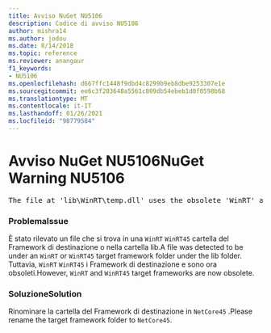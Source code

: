 ```yaml
---
title: Avviso NuGet NU5106
description: Codice di avviso NU5106
author: mishra14
ms.author: jodou
ms.date: 8/14/2018
ms.topic: reference
ms.reviewer: anangaur
f1_keywords:
- NU5106
ms.openlocfilehash: d667ffc1448f9dbd4c8299b9eb8dbe9253307e1e
ms.sourcegitcommit: ee6c3f203648a5561c809db54ebeb1d0f0598b68
ms.translationtype: MT
ms.contentlocale: it-IT
ms.lasthandoff: 01/26/2021
ms.locfileid: "98779584"
---
```

# <a name="nuget-warning-nu5106"></a><span data-ttu-id="c22e9-103">Avviso NuGet NU5106</span><span class="sxs-lookup"><span data-stu-id="c22e9-103">NuGet Warning NU5106</span></span>
<pre>The file at 'lib\WinRT\temp.dll' uses the obsolete 'WinRT' as the framework folder. Replace 'WinRT' or 'WinRT45' with 'NetCore45'.</pre>

### <a name="issue"></a><span data-ttu-id="c22e9-104">Problema</span><span class="sxs-lookup"><span data-stu-id="c22e9-104">Issue</span></span>

<span data-ttu-id="c22e9-105">È stato rilevato un file che si trova in una `WinRT` `WinRT45` cartella del Framework di destinazione o nella cartella lib.</span><span class="sxs-lookup"><span data-stu-id="c22e9-105">A file was detected to be under an `WinRT` or `WinRT45` target framework folder under the lib folder.</span></span> <span data-ttu-id="c22e9-106">Tuttavia, `WinRT` `WinRT45` i Framework di destinazione e sono ora obsoleti.</span><span class="sxs-lookup"><span data-stu-id="c22e9-106">However, `WinRT` and `WinRT45` target frameworks are now obsolete.</span></span>


### <a name="solution"></a><span data-ttu-id="c22e9-107">Soluzione</span><span class="sxs-lookup"><span data-stu-id="c22e9-107">Solution</span></span>

<span data-ttu-id="c22e9-108">Rinominare la cartella del Framework di destinazione in `NetCore45` .</span><span class="sxs-lookup"><span data-stu-id="c22e9-108">Please rename the target framework folder to `NetCore45`.</span></span>

